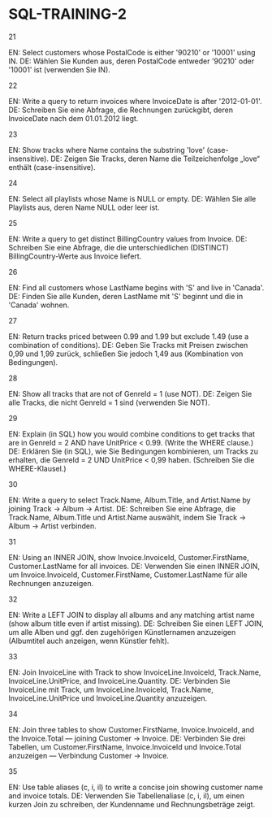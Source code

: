 # SQL-TRAINING-2
21

EN: Select customers whose PostalCode is either '90210' or '10001' using IN.
DE: Wählen Sie Kunden aus, deren PostalCode entweder '90210' oder '10001' ist (verwenden Sie IN).

22

EN: Write a query to return invoices where InvoiceDate is after '2012-01-01'.
DE: Schreiben Sie eine Abfrage, die Rechnungen zurückgibt, deren InvoiceDate nach dem 01.01.2012 liegt.

23

EN: Show tracks where Name contains the substring 'love' (case-insensitive).
DE: Zeigen Sie Tracks, deren Name die Teilzeichenfolge „love“ enthält (case-insensitive).

24

EN: Select all playlists whose Name is NULL or empty.
DE: Wählen Sie alle Playlists aus, deren Name NULL oder leer ist.

25

EN: Write a query to get distinct BillingCountry values from Invoice.
DE: Schreiben Sie eine Abfrage, die die unterschiedlichen (DISTINCT) BillingCountry-Werte aus Invoice liefert.

26

EN: Find all customers whose LastName begins with 'S' and live in 'Canada'.
DE: Finden Sie alle Kunden, deren LastName mit 'S' beginnt und die in 'Canada' wohnen.

27

EN: Return tracks priced between 0.99 and 1.99 but exclude 1.49 (use a combination of conditions).
DE: Geben Sie Tracks mit Preisen zwischen 0,99 und 1,99 zurück, schließen Sie jedoch 1,49 aus (Kombination von Bedingungen).

28

EN: Show all tracks that are not of GenreId = 1 (use NOT).
DE: Zeigen Sie alle Tracks, die nicht GenreId = 1 sind (verwenden Sie NOT).

29

EN: Explain (in SQL) how you would combine conditions to get tracks that are in GenreId = 2 AND have UnitPrice < 0.99. (Write the WHERE clause.)
DE: Erklären Sie (in SQL), wie Sie Bedingungen kombinieren, um Tracks zu erhalten, die GenreId = 2 UND UnitPrice < 0,99 haben. (Schreiben Sie die WHERE-Klausel.)

30

EN: Write a query to select Track.Name, Album.Title, and Artist.Name by joining Track → Album → Artist.
DE: Schreiben Sie eine Abfrage, die Track.Name, Album.Title und Artist.Name auswählt, indem Sie Track → Album → Artist verbinden.

31

EN: Using an INNER JOIN, show Invoice.InvoiceId, Customer.FirstName, Customer.LastName for all invoices.
DE: Verwenden Sie einen INNER JOIN, um Invoice.InvoiceId, Customer.FirstName, Customer.LastName für alle Rechnungen anzuzeigen.

32

EN: Write a LEFT JOIN to display all albums and any matching artist name (show album title even if artist missing).
DE: Schreiben Sie einen LEFT JOIN, um alle Alben und ggf. den zugehörigen Künstlernamen anzuzeigen (Albumtitel auch anzeigen, wenn Künstler fehlt).


33

EN: Join InvoiceLine with Track to show InvoiceLine.InvoiceId, Track.Name, InvoiceLine.UnitPrice, and InvoiceLine.Quantity.
DE: Verbinden Sie InvoiceLine mit Track, um InvoiceLine.InvoiceId, Track.Name, InvoiceLine.UnitPrice und InvoiceLine.Quantity anzuzeigen.

34

EN: Join three tables to show Customer.FirstName, Invoice.InvoiceId, and the Invoice.Total — joining Customer → Invoice.
DE: Verbinden Sie drei Tabellen, um Customer.FirstName, Invoice.InvoiceId und Invoice.Total anzuzeigen — Verbindung Customer → Invoice.

35

EN: Use table aliases (c, i, il) to write a concise join showing customer name and invoice totals.
DE: Verwenden Sie Tabellenaliase (c, i, il), um einen kurzen Join zu schreiben, der Kundenname und Rechnungsbeträge zeigt.
